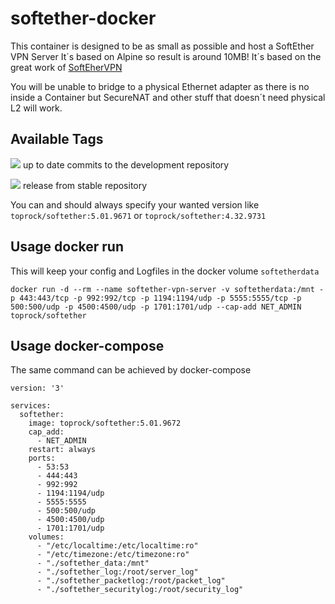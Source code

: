 # softether-docker

This container is designed to be as small as possible and host a SoftEther VPN Server
It´s based on Alpine so result is around 10MB!
It´s based on the great work of [SoftEherVPN](https://github.com/SoftEtherVPN/SoftEtherVPN/)

You will be unable to bridge to a physical Ethernet adapter as there is no inside a Container but SecureNAT and other stuff that doesn´t need physical L2 will work.


Available Tags
---------
[![](https://images.microbadger.com/badges/version/toprock/softether.svg)](https://microbadger.com/images/toprock/softether "Get your own version badge on microbadger.com") up to date commits to the development repository


[![](https://images.microbadger.com/badges/version/toprock/softether:stable.svg)](https://microbadger.com/images/toprock/softether:stable "Get your own version badge on microbadger.com") release from stable repository 

You can and should always specify your wanted version like `toprock/softether:5.01.9671` or `toprock/softether:4.32.9731`

Usage docker run
--------

This will keep your config and Logfiles in the docker volume `softetherdata`

`docker run -d --rm --name softether-vpn-server -v softetherdata:/mnt -p 443:443/tcp -p 992:992/tcp -p 1194:1194/udp -p 5555:5555/tcp -p 500:500/udp -p 4500:4500/udp -p 1701:1701/udp --cap-add NET_ADMIN toprock/softether`

Usage docker-compose
--------
The same command can be achieved by docker-compose
```
version: '3'

services:
  softether:
    image: toprock/softether:5.01.9672
    cap_add:
      - NET_ADMIN
    restart: always
    ports:
      - 53:53
      - 444:443
      - 992:992
      - 1194:1194/udp
      - 5555:5555
      - 500:500/udp
      - 4500:4500/udp
      - 1701:1701/udp
    volumes:
      - "/etc/localtime:/etc/localtime:ro"
      - "/etc/timezone:/etc/timezone:ro"
      - "./softether_data:/mnt"
      - "./softether_log:/root/server_log"
      - "./softether_packetlog:/root/packet_log"
      - "./softether_securitylog:/root/security_log"
```